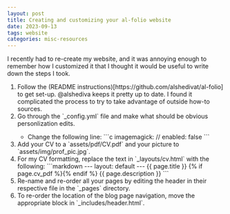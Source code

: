 ```yaml
---
layout: post
title: Creating and customizing your al-folio website
date: 2023-09-13
tags: website
categories: misc-resources
---
```


I recently had to re-create my website, and it was annoying enough to remember how I customized it that I thought it would be useful to write down the steps I took.

<ol>
 <li> Follow the (README instructions)[https://github.com/alshedivat/al-folio] to get set-up. @alshediva keeps it pretty up to date. I found it complicated the process to try to take advantage of outside how-to sources. </li>
 <li> Go through the `_config.yml` file and make what should be obvious personlization edits. </li>
 <ul>
  <li> Change the following line:
  ```c
  imagemagick: // enabled: false
  ```
  </li>
 </ul>
 <li> Add your CV to a `assets/pdf/CV.pdf` and your picture to `assets/img/prof_pic.jpg`. </li>
 <li> For my CV formatting, replace the text in `_layouts/cv.html` with the following:
 ```markdown
 --- layout: default ---
 {{ page.title }} {% if page.cv_pdf %}{% endif %}
 {{ page.description }}
 ```
 </li>
 <li> Re-name and re-order all your pages by editing the header in their respective file in the `_pages` directory. </li>
 <li> To re-order the location of the blog page navigation, move the appropriate block in `_includes/header.html`. </li>
</ol>